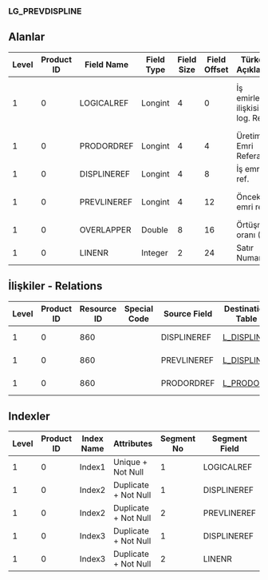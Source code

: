 ### LG_PREVDISPLINE

## Alanlar

**Level**|**Product ID**|**Field Name**|**Field Type**|**Field Size**|**Field Offset**|**Türkçe Açıklama**|**Expression**
-----|-----|-----|-----|-----|-----|-----|-----
1|0|LOGICALREF|Longint|4|0|İş emirleri ilişkisi log. Ref.|Work Orders Relation Logical Reference
1|0|PRODORDREF|Longint|4|4|Üretim Emri Referansı|Production Order Reference
1|0|DISPLINEREF|Longint|4|8|İş emri ref.|Work Order Reference
1|0|PREVLINEREF|Longint|4|12|Önceki iş emri ref.|Previous Work Order Reference
1|0|OVERLAPPER|Double|8|16|Örtüşme oranı (%)|Overlapping Rate(%)
1|0|LINENR|Integer|2|24|Satır Numarası|Line Number

## İlişkiler - Relations

**Level**|**Product ID**|**Resource ID**|**Special Code**|**Source Field**|**Destination Table**|**Destination Field**|**Relation Type**|**Extra Condition**
-----|-----|-----|-----|-----|-----|-----|-----|-----
1|0|860||DISPLINEREF|[L_DISPLINE](../LG_DISPLINE "L_DISPLINE")|LOGICALREF|one-to-one|
1|0|860||PREVLINEREF|[L_DISPLINE](../LG_DISPLINE "L_DISPLINE")|LOGICALREF|one-to-one|
1|0|860||PRODORDREF|[L_PRODORD](../LG_PRODORD "L_PRODORD")|LOGICALREF|one-to-one|

## Indexler

**Level**|**Product ID**|**Index Name**|**Attributes**|**Segment No**|**Segment Field**|**Sense**
-----|-----|-----|-----|-----|-----|-----
1|0|Index1|Unique + Not Null|1|LOGICALREF|Ascending
1|0|Index2|Duplicate + Not Null|1|DISPLINEREF|Ascending
1|0|Index2|Duplicate + Not Null|2|PREVLINEREF|Ascending
1|0|Index3|Duplicate + Not Null|1|DISPLINEREF|Ascending
1|0|Index3|Duplicate + Not Null|2|LINENR|Ascending
